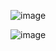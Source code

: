 ![image](https://user-images.githubusercontent.com/94300992/144229790-9dde45d4-a4b4-4dea-aeb7-1e8915af711f.png)













![image](https://user-images.githubusercontent.com/94300992/144229884-532e8656-a7e1-47b4-b4ad-0b3a85eb1d99.png)

